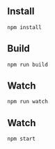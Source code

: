 ## Install

    npm install

## Build

    npm run build

## Watch

    npm run watch

## Watch

    npm start
